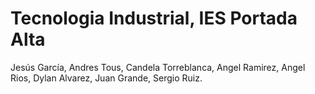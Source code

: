 # Tecnologia Industrial, IES Portada Alta

Jesús García, Andres Tous, Candela Torreblanca, Angel Ramirez, Angel Rios, Dylan Alvarez, Juan Grande, Sergio Ruiz.
